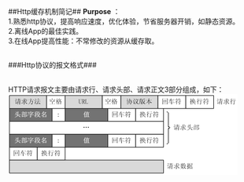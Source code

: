 ##Http缓存机制简记##
**Purpose** ：  
1.熟悉http协议，提高响应速度，优化体验，节省服务器开销，如静态资源。   
2.离线App的最佳实践。   
3.在线App提高性能：不常修改的资源从缓存取。

##

###Http协议的报文格式###

##
HTTP请求报文主要由请求行、请求头部、请求正文3部分组成，如下：
![avatar](https://raw.githubusercontent.com/sharetechall/resourceRepository/master/WeekShareNotes/httpReq.png)
